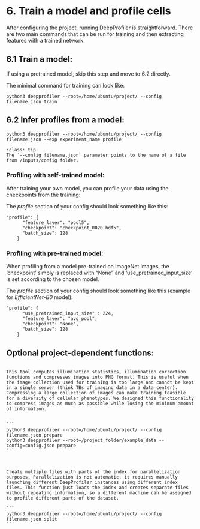 

# 6. Train a model and profile cells

After configuring the project, running DeepProfiler is straightforward. There are two main commands that can be run for training and then extracting features with a trained network.


## **6.1 Train a model:**

If using a pretrained model, skip this step and move to 6.2 directly.


The minimal command for training can look like:

```
python3 deepprofiler --root=/home/ubuntu/project/ --config filename.json train
```


## **6.2 Infer profiles from a model:**

```
python3 deepprofiler --root=/home/ubuntu/project/ --config filename.json --exp experiment_name profile
```

```{admonition} Note
:class: tip
The `--config filename.json` parameter points to the name of a file from /inputs/config folder.
```


### Profiling with self-trained model:

After training your own model, you can profile your data using the checkpoints from the training:

The _profile_ section of your config should look something like this:


```
"profile": {
      "feature_layer": "pool5",
      "checkpoint": "checkpoint_0020.hdf5",
      "batch_size": 128
    }
```


### Profiling with pre-trained model: 

When profiling from a model pre-trained on ImageNet images, the ‘checkpoint’ simply is replaced with “None” and ‘use_pretrained_input_size’ is set according to the chosen model.

The _profile_ section of your config should look something like this (example for _EfficientNet-B0_ model):

```
"profile": {
      "use_pretrained_input_size" : 224,
      "feature_layer": "avg_pool",
      "checkpoint": "None",
      "batch_size": 128
    }
```


## **Optional project-dependent functions:**

````{dropdown} **Prepare a dataset:**

This tool computes illumination statistics, illumination correction functions and compresses images into PNG format. This is useful when the image collection used for training is too large and cannot be kept in a single server (think TBs of imaging data in a data center). Compressing a large collection of images can make training feasible for a diversity of cellular phenotypes. We designed this functionality to compress images as much as possible while losing the minimum amount of information.


```
python3 deepprofiler --root=/home/ubuntu/project/ --config filename.json prepare
python3 deepprofiler --root=/project_folder/example_data --config=config.json prepare
```


````

````{dropdown} **Split index file**:

Create multiple files with parts of the index for parallelization purposes. Parallelization is not automatic, it requires manually launching different DeepProfiler instances using different index files. This function just loads the index and creates separate files without repeating information, so a different machine can be assigned to profile different parts of the dataset.

```
python3 deepprofiler --root=/home/ubuntu/project/ --config filename.json split
```


````
